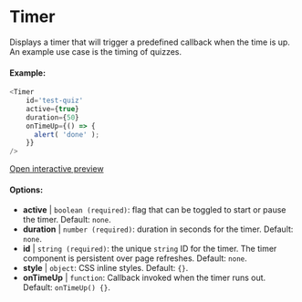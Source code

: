 # Timer

Displays a timer that will trigger a predefined callback when the time is up. An example use case is the timing of quizzes.

#### Example:

``` js
<Timer 
    id='test-quiz'
    active={true} 
    duration={50} 
    onTimeUp={() => {
      alert( 'done' );
    }}
/>
```

[Open interactive preview](https://isle.heinz.cmu.edu/components/timer/)

#### Options:

* __active__ | `boolean (required)`: flag that can be toggled to start or pause the timer. Default: `none`.
* __duration__ | `number (required)`: duration in seconds for the timer. Default: `none`.
* __id__ | `string (required)`: the unique `string` ID for the timer. The timer component is persistent over page refreshes. Default: `none`.
* __style__ | `object`: CSS inline styles. Default: `{}`.
* __onTimeUp__ | `function`: Callback invoked when the timer runs out. Default: `onTimeUp() {}`.
